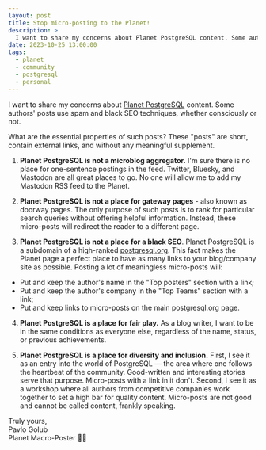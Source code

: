 ```yaml
---
layout: post
title: Stop micro-posting to the Planet!
description: >
  I want to share my concerns about Planet PostgreSQL content. Some authors' posts use spam and black SEO techniques, whether consciously or not.
date: 2023-10-25 13:00:00
tags:
  - planet
  - community
  - postgresql
  - personal
---
```


I want to share my concerns about [Planet PostgreSQL](https://planet.postgresql.org/) content. Some authors' posts use spam and black SEO techniques, whether consciously or not.

What are the essential properties of such posts? These "posts" are short, contain external links, and without any meaningful supplement.

1. **Planet PostgreSQL is not a microblog aggregator.** I'm sure there is no place for one-sentence postings in the feed. Twitter, Bluesky, and Mastodon are all great places to go. No one will allow me to add my Mastodon RSS feed to the Planet.

2. **Planet PostgreSQL is not a place for gateway pages** - also known as doorway pages. The only purpose of such posts is to rank for particular search queries without offering helpful information. Instead, these micro-posts will redirect the reader to a different page.

3. **Planet PostgreSQL is not a place for a black SEO**. Planet PostgreSQL is a subdomain of a high-ranked [postgresql.org](https://www.postgresql.org/). This fact makes the Planet page a perfect place to have as many links to your blog/company site as possible. Posting a lot of meaningless micro-posts will:

- Put and keep the author's name in the "Top posters" section with a link;
- Put and keep the author's company in the "Top Teams" section with a link;
- Put and keep links to micro-posts on the main postgresql.org page.
  <br>

4. **Planet PostgreSQL is a place for fair play.** As a blog writer, I want to be in the same conditions as everyone else, regardless of the name, status, or previous achievements.

5. **Planet PostgreSQL is a place for diversity and inclusion.** First, I see it as an entry into the world of PostgreSQL — the area where one follows the heartbeat of the community. Good-written and interesting stories serve that purpose. Micro-posts with a link in it don't. Second, I see it as a workshop where all authors from competitive companies work together to set a high bar for quality content. Micro-posts are not good and cannot be called content, frankly speaking.

Truly yours,  
Pavlo Golub  
Planet Macro-Poster 💙💛
